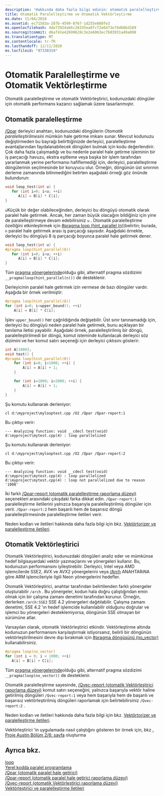 ```yaml
---
description: 'Hakkında daha fazla bilgi edinin: otomatik paralelleştirme ve otomatik vektör haline getirme'
title: Otomatik Paralelleştirme ve Otomatik Vektörleştirme
ms.date: 11/04/2016
ms.assetid: ec71583a-287b-4599-8767-1d255e080fe3
ms.openlocfilehash: 4de73924ab6c28335ea6fcf2e6473e74d68bd189
ms.sourcegitcommit: d6af41e42699628c3e2e6063ec7b03931a49a098
ms.translationtype: MT
ms.contentlocale: tr-TR
ms.lasthandoff: 12/11/2020
ms.locfileid: "97338319"
---
```

# <a name="auto-parallelization-and-auto-vectorization"></a>Otomatik Paralelleştirme ve Otomatik Vektörleştirme

Otomatik paralelleştirme ve otomatik Vektörleştirici, kodunuzdaki döngüler için otomatik performans kazancı sağlamak üzere tasarlanmıştır.

## <a name="auto-parallelizer"></a>Otomatik paralelleştirme

[/Qpar](../build/reference/qpar-auto-parallelizer.md) derleyici anahtarı, kodunuzdaki döngülerin *Otomatik paralelleştirilmesini* mümkün hale getirme imkanı sunar. Mevcut kodunuzu değiştirmeden bu bayrağı belirttiğinizde derleyici, paralelleştirme avantajlarından faydalanabilecek döngüleri bulmak için kodu değerlendirir. Çok daha fazla çalışmadığı ve bu nedenle paralel hale getirme işleminin bir iş parçacığı havuzu, ekstra eşitleme veya başka bir işlem tarafından yararlanmak yerine performansı hafiflemediği için, derleyici, paralelleştirme döngülerinin seçilmesinde bir koruyucu olur. Örneğin, döngünün üst sınırının derleme zamanında bilinmediğini belirten aşağıdaki örneği göz önünde bulundurun:

```cpp
void loop_test(int u) {
   for (int i=0; i<u; ++i)
      A[i] = B[i] * C[i];
}
```

`u`Küçük bir değer olabileceğinden, derleyici bu döngüyü otomatik olarak paralel hale getirmek. Ancak, her zaman büyük olacağını bildiğiniz için yine de paralelleştirmeye devam edebilirsiniz `u` . Otomatik paralelleştirme özelliğini etkinleştirmek için [#pragma loop (hint_parallel (n))](../preprocessor/loop.md)belirtin; burada, `n` paralel hale getirmek arası iş parçacığı sayısıdır. Aşağıdaki örnekte, derleyici bu döngüyü 8 iş parçacığı boyunca paralel hale getirmek dener.

```cpp
void loop_test(int u) {
#pragma loop(hint_parallel(8))
   for (int i=0; i<u; ++i)
      A[i] = B[i] * C[i];
}
```

Tüm [pragma yönergelerinde](../preprocessor/pragma-directives-and-the-pragma-keyword.md)olduğu gibi, alternatif pragma sözdizimi `__pragma(loop(hint_parallel(n)))` de desteklenir.

Derleyicinin paralel hale getirmek izin vermese de bazı döngüler vardır. Aşağıda bir örnek verilmiştir:

```cpp
#pragma loop(hint_parallel(8))
for (int i=0; i<upper_bound(); ++i)
    A[i] = B[i] * C[i];
```

İşlev `upper_bound()` her çağrıldığında değişebilir. Üst sınır tanınamadığı için, derleyici bu döngüyü neden paralel hale getirmek, bunu açıklayan bir tanılama iletisi yayabilir. Aşağıdaki örnek, paralelleştirilmiş bir döngü, paralelleştirilmedi bir döngü, komut isteminde kullanılacak derleyici söz dizimini ve her komut satırı seçeneği için derleyici çıktısını gösterir:

```cpp
int A[1000];
void test() {
#pragma loop(hint_parallel(0))
    for (int i=0; i<1000; ++i) {
        A[i] = A[i] + 1;
    }

    for (int i=1000; i<2000; ++i) {
        A[i] = A[i] + 1;
    }
}
```

Şu komutu kullanarak derleniyor:

`cl d:\myproject\mylooptest.cpp /O2 /Qpar /Qpar-report:1`

Bu çıktıyı verir:

```Output
--- Analyzing function: void __cdecl test(void)
d:\myproject\mytest.cpp(4) : loop parallelized
```

Şu komutu kullanarak derleniyor:

`cl d:\myproject\mylooptest.cpp /O2 /Qpar /Qpar-report:2`

Bu çıktıyı verir:

```Output
--- Analyzing function: void __cdecl test(void)
d:\myproject\mytest.cpp(4) : loop parallelized
d:\myproject\mytest.cpp(4) : loop not parallelized due to reason '1008'
```

İki farklı [/Qpar-report (otomatik paralelleştirme raporlama düzeyi)](../build/reference/qpar-report-auto-parallelizer-reporting-level.md) seçenekleri arasındaki çıkışdaki farka dikkat edin. `/Qpar-report:1` paralelleştirme iletilerini yalnızca başarıyla paralelleştirilmiş döngüler için verir. `/Qpar-report:2` hem başarılı hem de başarısız döngü paralelleştirmesinde paralelleştirme iletileri verir.

Neden kodları ve iletileri hakkında daha fazla bilgi için bkz. [Vektörtorizer ve paralelleştirme iletileri](../error-messages/tool-errors/vectorizer-and-parallelizer-messages.md).

## <a name="auto-vectorizer"></a>Otomatik Vektörleştirici

Otomatik Vektörleştirici, kodunuzdaki döngüleri analiz eder ve mümkünse hedef bilgisayardaki vektör yazmaçlarını ve yönergeleri kullanır. Bu, kodunuzun performansını iyileştirebilir. Derleyici, Intel veya AMD işlemcilerde SSE2, AVX ve AVX2 yönergelerini veya [/Arch](../build/reference/arch-minimum-cpu-architecture.md) ANAHTARıNA göre ARM işlemcileriyle ilgili Neon yönergelerini hedefler.

Otomatik Vektörleştirici, anahtar tarafından belirtilenden farklı yönergeler oluşturabilir `/arch` . Bu yönergeler, kodun hala doğru çalıştığından emin olmak için bir çalışma zamanı denetimi tarafından korunur. Örneğin, derlerken `/arch:SSE2` SSE 4.2 yönergeleri dağıtılabilir. Çalışma zamanı denetimi, SSE 4.2 'ın hedef işlemcide kullanılabilir olduğunu doğrular ve işlemci bu yönergeleri desteklemiyorsa, döngünün SSE olmayan bir sürümüne atlar.

Varsayılan olarak, otomatik Vektörleştirici etkindir. Vektörleştirme altında kodunuzun performansını karşılaştırmak istiyorsanız, belirli bir döngünün vektörleştirilmesini devre dışı bırakmak için [#pragma döngüsünü (no_vector)](../preprocessor/loop.md) kullanabilirsiniz.

```cpp
#pragma loop(no_vector)
for (int i = 0; i < 1000; ++i)
   A[i] = B[i] + C[i];
```

Tüm [pragma yönergelerinde](../preprocessor/pragma-directives-and-the-pragma-keyword.md)olduğu gibi, alternatif pragma sözdizimi `__pragma(loop(no_vector))` de desteklenir.

Otomatik paralelleştirme sayesinde, [/Qvec-report (otomatik Vektörleştirici raporlama düzeyi)](../build/reference/qvec-report-auto-vectorizer-reporting-level.md) komut satırı seçeneğini, yalnızca başarıyla vektör haline getirilmiş döngüleri `/Qvec-report:1` veya hem başarıyla hem de başarılı ve başarısız vektörleştirilmiş döngüleri raporlamak için belirtebilirsiniz `/Qvec-report:2` .

Neden kodları ve iletileri hakkında daha fazla bilgi için bkz. [Vektörtorizer ve paralelleştirme iletileri](../error-messages/tool-errors/vectorizer-and-parallelizer-messages.md).

Vektörleştirici 'in uygulamada nasıl çalıştığını gösteren bir örnek için, bkz [. Proje Austin Bölüm 2/6: sayfa](https://devblogs.microsoft.com/cppblog/project-austin-part-2-of-6-page-curling/) oluşturma

## <a name="see-also"></a>Ayrıca bkz.

[loop](../preprocessor/loop.md)<br/>
[Yerel kodda paralel programlama](/archive/blogs/nativeconcurrency)<br/>
[/Qpar (otomatik paralel hale getirici)](../build/reference/qpar-auto-parallelizer.md)<br/>
[/Qpar-report (otomatik paralel hale getirici raporlama düzeyi)](../build/reference/qpar-report-auto-parallelizer-reporting-level.md)<br/>
[/Qvec-report (otomatik Vektörleştirici raporlama düzeyi)](../build/reference/qvec-report-auto-vectorizer-reporting-level.md)<br/>
[Vektörleştirici ve paralelleştirme Iletileri](../error-messages/tool-errors/vectorizer-and-parallelizer-messages.md)
